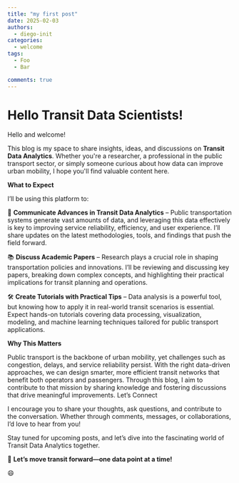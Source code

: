 ```yaml
---
title: "my first post"
date: 2025-02-03
authors:
  - diego-init
categories:
  - welcome
tags:
  - Foo
  - Bar

comments: true
---
```


# Hello Transit Data Scientists!

Hello and welcome!

This blog is my space to share insights, ideas, and discussions on __Transit Data Analytics__. Whether you're a researcher, a professional in the public transport sector, or simply someone curious about how data can improve urban mobility, I hope you'll find valuable content here.

__What to Expect__

I’ll be using this platform to:

🚆 __Communicate Advances in Transit Data Analytics__ – Public transportation systems generate vast amounts of data, and leveraging this data effectively is key to improving service reliability, efficiency, and user experience. I’ll share updates on the latest methodologies, tools, and findings that push the field forward.

📚 __Discuss Academic Papers__ – Research plays a crucial role in shaping transportation policies and innovations. I’ll be reviewing and discussing key papers, breaking down complex concepts, and highlighting their practical implications for transit planning and operations.

🛠️ __Create Tutorials with Practical Tips__ – Data analysis is a powerful tool, but knowing how to apply it in real-world transit scenarios is essential. Expect hands-on tutorials covering data processing, visualization, modeling, and machine learning techniques tailored for public transport applications.

__Why This Matters__

Public transport is the backbone of urban mobility, yet challenges such as congestion, delays, and service reliability persist. With the right data-driven approaches, we can design smarter, more efficient transit networks that benefit both operators and passengers. Through this blog, I aim to contribute to that mission by sharing knowledge and fostering discussions that drive meaningful improvements.
Let’s Connect

I encourage you to share your thoughts, ask questions, and contribute to the conversation. Whether through comments, messages, or collaborations, I’d love to hear from you!

Stay tuned for upcoming posts, and let’s dive into the fascinating world of Transit Data Analytics together.

🚀 __Let’s move transit forward—one data point at a time!__

:smile: